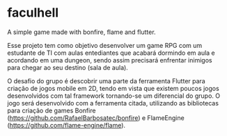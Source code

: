 ﻿# faculhell

A simple game made with bonfire, flame and flutter.


Esse projeto tem como objetivo desenvolver um game RPG com um estudante de TI com aulas entediantes que acabará dormindo em aula e acordando
em uma dungeon, sendo assim precisará enfrentar inimigos para chegar ao seu destino (sala de aula).

O desafio do grupo é descobrir uma parte da ferramenta Flutter para criação de jogos mobile em 2D, tendo em vista que existem poucos jogos desenvolvidos com tal 
framework tornando-se um diferencial do grupo. O jogo será desenvolvido com a ferramenta citada, utilizando as bibliotecas para criação de games Bonfire 
(https://github.com/RafaelBarbosatec/bonfire) e FlameEngine (https://github.com/flame-engine/flame).




